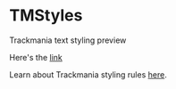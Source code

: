 # TMStyles
Trackmania text styling preview

Here's the [link](https://zefurtif.github.io/TMStyles/)

Learn about Trackmania styling rules [here](https://wiki.trackmania.io/en/content-creation/text-styling).

